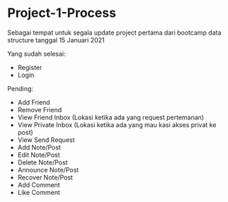 # Project-1-Process
Sebagai tempat untuk segala update project pertama dari bootcamp data structure tanggal 15 Januari 2021

Yang sudah selesai:
- Register
- Login

Pending:
- Add Friend
- Remove Friend
- View Friend Inbox (Lokasi ketika ada yang request pertemanan)
- View Private Inbox (Lokasi ketika ada yang mau kasi akses privat ke post)
- View Send Request
- Add Note/Post
- Edit Note/Post
- Delete Note/Post
- Announce Note/Post
- Recover Note/Post
- Add Comment
- Like Comment
